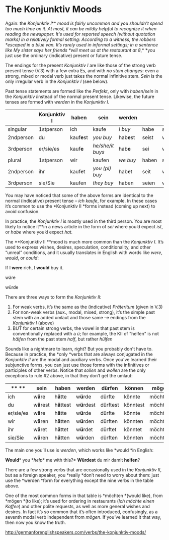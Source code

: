 # The Konjunktiv Moods

Again: the *Konjunktiv I*** **mood is fairly uncommon and you shouldn’t spend too much time on it. At most, it can be mildly helpful to recognize it when reading the newspaper. It's used for reported speech (without quotation marks) in a relatively formal setting: *According to a witness, the robbers \**escaped** in a blue van.* It’s rarely used in informal settings; in a sentence like *My sister says her friends \**will meet** us at the restaurant at 8*,* *you just use the ordinary (indicative) present or future tense.

The endings for the present *Konjunktiv I* are like those of the strong verb present tense (V.3) with a few extra Es, and with *no stem changes*: even a strong, mixed or modal verb just takes the normal infinitive stem. *Sein* is the only irregular verb in the *Konjunktiv I* (see below).

Past tense statements are formed like the *Perfekt*, only with *haben/sein* in the *Konjunktiv I*instead of the normal present tense. Likewise, the future tenses are formed with *werden* in the *Konjunktiv I*.

|           | **Konjunktiv I** | **haben**   | **sein**         | **werden** |       |             |        |
| --------- | ---------------- | ----------- | ---------------- | ---------- | ----- | ----------- | ------ |
| singular  | 1stperson        | ich         | kaufe            | *I buy*    | habe  | sei         | werde  |
| 2ndperson | du               | kauf**e**st | *you buy*        | hab**e**st | seist | werd**e**st |        |
| 3rdperson | er/sie/es        | kauf**e**   | *he/she/it buys* | hab**e**   | sei   | werd**e**   |        |
| plural    | 1stperson        | wir         | kaufen           | *we buy*   | haben | seien       | werden |
| 2ndperson | ihr              | kauf**e**t  | *you (pl) buy*   | hab**e**t  | seit  | werd**e**t  |        |
| 3rdperson | sie/Sie          | kaufen      | *they buy*       | haben      | seien | werden      |        |

You may have noticed that some of the above forms are identical to the normal (indicative) present tense – *ich kaufe*, for example. In these cases it’s common to use the *Konjunktiv II *forms instead (coming up next) to avoid confusion.

In practice, the *Konjunktiv I* is mostly used in the third person. You are most likely to notice it**in a news article in the form of *sei* where you’d expect *ist*, or *habe* where you’d expect *hat.*

The **Konjunktiv II **mood is much more common than the *Konjunktiv I*. It’s used to express wishes, desires, speculation, conditionality, and other “unreal” conditions, and it usually translates in English with words like *were*, *would*, or *could*:

If I **were** rich, I **would** buy it.

 

 

wäre

 

würde

 

There are three ways to form the *Konjunktiv II*:

1. For weak verbs, it’s the same as the (indicative) *Präteritum* (given in V.3)
2. For non-weak verbs (aux., modal, mixed, strong), it’s the simple past stem with an added umlaut and those same –e endings from the *Konjunktiv I* (above)
3. BUT for certain strong verbs, the vowel in that past stem is conventionally replaced with a *ü*; for example, the KII of "helfen" is not *hälfen* from the past stem *half*, but rather *hülfen*

Sounds like a nightmare to learn, right? But you probably don't have to. Because in practice, the *only *verbs that are always conjugated in the *Konjunktiv II* are the modal and auxiliary verbs. Once you’ve learned their subjunctive forms, you can just use those forms with the infinitives or participles of other verbs. Notice that *sollen* and *wollen* are the only exceptions to rule #2 above, in that they don’t get the umlaut:

| ** **     | **sein**   | **haben**   | **werden**  | **dürfen** | **können** | **mögen** | **müssen** | **sollen** | **wollen** |
| --------- | ---------- | ----------- | ----------- | ---------- | ---------- | --------- | ---------- | ---------- | ---------- |
| ich       | w**ä**re   | h**ä**tte   | w**ü**rde   | dürfte     | könnte     | möchte    | müsste     | sollte     | wollte     |
| du        | w**ä**rest | h**ä**ttest | w**ü**rdest | dürftest   | könntest   | möchtest  | müsstest   | solltest   | wolltest   |
| er/sie/es | w**ä**re   | h**ä**tte   | w**ü**rde   | dürfte     | könnte     | möchte    | müsste     | sollte     | wollte     |
| wir       | w**ä**ren  | h**ä**tten  | w**ü**rden  | dürften    | könnten    | möchten   | müssten    | sollten    | wollten    |
| ihr       | w**ä**ret  | h**ä**ttet  | w**ü**rdet  | dürftet    | könntet    | möchtet   | müsstet    | solltet    | wolltet    |
| sie/Sie   | w**ä**ren  | h**ä**tten  | w**ü**rden  | dürften    | könnten    | möchten   | müssten    | sollten    | wollten    |

The main one you’ll use is *werden*, which works like *would *in English:

**Would*** you \**help** me with this?*
**Würdest** du mir damit **helfen**?

There are a few strong verbs that are occasionally used in the *Konjunktiv II*, but as a foreign speaker, you *really *don’t need to worry about them: just use the *werden *form for everything except the nine verbs in the table above.

One of the most common forms in that table is *möchten *(would like), from *mögen *(to like); it’s used for ordering in restaurants (*Ich möchte einen Kaffee*) and other polite requests, as well as more general wishes and desires. In fact it’s so common that it’s often introduced, confusingly, as a seventh modal verb independent from *mögen*. If you’ve learned it that way, then now you know the truth.



http://germanforenglishspeakers.com/verbs/the-konjunktiv-moods/